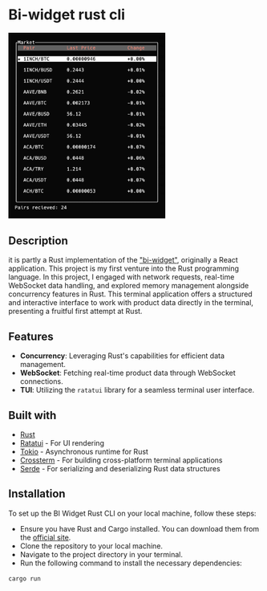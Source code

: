 # Bi-widget rust cli

<img src="./assets/screen.png" width="313" alt="screenshot">

## Description
it is partly a Rust implementation of the ["bi-widget"](https://github.com/enemycnt/bi-widget), originally a React application.
This project is my first venture into the Rust programming language. In this project, I engaged with network requests, real-time WebSocket data handling, and explored memory management alongside concurrency features in Rust. This terminal application offers a structured and interactive interface to work with product data directly in the terminal, presenting a fruitful first attempt at Rust.

## Features
- **Concurrency**: Leveraging Rust's capabilities for efficient data management.
- **WebSocket**: Fetching real-time product data through WebSocket connections.
- **TUI**: Utilizing the `ratatui` library for a seamless terminal user interface.

## Built with
- [Rust](https://www.rust-lang.org/)
- [Ratatui](https://github.com/ratatui-project/ratatui) - For UI rendering
- [Tokio](https://tokio.rs/) - Asynchronous runtime for Rust
- [Crossterm](https://github.com/crossterm-rs/crossterm) - For building cross-platform terminal applications
- [Serde](https://serde.rs/) - For serializing and deserializing Rust data structures


## Installation

To set up the BI Widget Rust CLI on your local machine, follow these steps:

- Ensure you have Rust and Cargo installed. You can download them from the [official site](https://www.rust-lang.org/tools/install).
- Clone the repository to your local machine.
- Navigate to the project directory in your terminal.
- Run the following command to install the necessary dependencies:
```sh
cargo run
```
